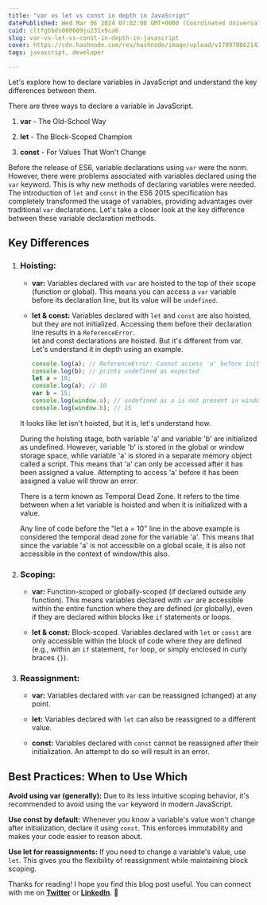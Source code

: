 ```yaml
---
title: "var vs let vs const in depth in JavaScript"
datePublished: Wed Mar 06 2024 07:02:08 GMT+0000 (Coordinated Universal Time)
cuid: cltfgbbds000609ju231x9ca6
slug: var-vs-let-vs-const-in-depth-in-javascript
cover: https://cdn.hashnode.com/res/hashnode/image/upload/v1709708621435/2c4b0ed6-dff3-45ae-b586-8089ecfda599.png
tags: javascript, developer

---
```


Let's explore how to declare variables in JavaScript and understand the key differences between them.

There are three ways to declare a variable in JavaScript.

1. **var** - The Old-School Way
    
2. **let** - The Block-Scoped Champion
    
3. **const** - For Values That Won't Change
    

Before the release of ES6, variable declarations using `var` were the norm. However, there were problems associated with variables declared using the `var` keyword. This is why new methods of declaring variables were needed. The introduction of `let` and `const` in the ES6 2015 specification has completely transformed the usage of variables, providing advantages over traditional `var` declarations. Let's take a closer look at the key difference between these variable declaration methods.

## Key Differences

1. ### Hoisting:
    
    * **var:** Variables declared with `var` are hoisted to the top of their scope (function or global). This means you can access a `var` variable before its declaration line, but its value will be `undefined`.
        
    * **let & const:** Variables declared with `let` and `const` are also hoisted, but they are not initialized. Accessing them before their declaration line results in a `ReferenceError`.  
        let and const declarations are hoisted. But it's different from var. Let's understand it in depth using an example.
        
        ```javascript
        console.log(a); // ReferenceError: Cannot access 'a' before initialization
        console.log(b); // prints undefined as expected
        let a = 10;
        console.log(a); // 10
        var b = 15;
        console.log(window.a); // undefined as a is not present in window object
        console.log(window.b); // 15
        ```
        
    
    It looks like let isn't hoisted, but it is, let's understand how.
    
    During the hoisting stage, both variable 'a' and variable 'b' are initialized as undefined. However, variable 'b' is stored in the global or window storage space, while variable 'a' is stored in a separate memory object called a script. This means that 'a' can only be accessed after it has been assigned a value. Attempting to access 'a' before it has been assigned a value will throw an error.
    
    There is a term known as Temporal Dead Zone. It refers to the time between when a let variable is hoisted and when it is initialized with a value.
    
    Any line of code before the "let a = 10" line in the above example is considered the temporal dead zone for the variable 'a'. This means that since the variable 'a' is not accessible on a global scale, it is also not accessible in the context of window/this also.
    
2. ### Scoping:
    
    * **var:** Function-scoped or globally-scoped (if declared outside any function). This means variables declared with `var` are accessible within the entire function where they are defined (or globally), even if they are declared within blocks like `if` statements or loops.
        
    * **let & const:** Block-scoped. Variables declared with `let` or `const` are only accessible within the block of code where they are defined (e.g., within an `if` statement, `for` loop, or simply enclosed in curly braces `{}`).
        
    
3. ### Reassignment:
    
    * **var:** Variables declared with `var` can be reassigned (changed) at any point.
        
    * **let:** Variables declared with `let` can also be reassigned to a different value.
        
    * **const:** Variables declared with `const` cannot be reassigned after their initialization. An attempt to do so will result in an error.
        
    

## Best Practices: When to Use Which

**Avoid using var (generally):** Due to its less intuitive scoping behavior, it's recommended to avoid using the `var` keyword in modern JavaScript.

**Use const by default:** Whenever you know a variable's value won't change after initialization, declare it using `const`. This enforces immutability and makes your code easier to reason about.

**Use let for reassignments:** If you need to change a variable's value, use `let`. This gives you the flexibility of reassignment while maintaining block scoping.

Thanks for reading! I hope you find this blog post useful. You can connect with me on [**Twitter**](https://twitter.com/janvibajo01) or [**LinkedIn**](https://www.linkedin.com/in/janvi01/). 🚀
